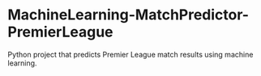 # MachineLearning-MatchPredictor-PremierLeague
Python project that predicts Premier League match results using machine learning.
